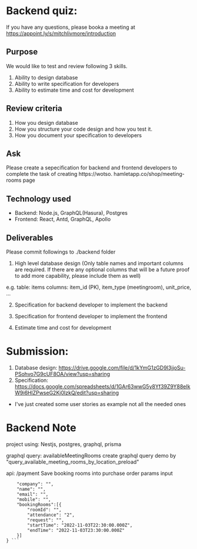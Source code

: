 # Backend quiz:
If you have any questions, please booka a meeting at https://appoint.ly/s/mitchlivmore/introduction

## Purpose
We would like to test and review following 3 skills.  
1. Ability to design database
2. Ability to write specification for developers 
3. Ability to estimate time and cost for development 

## Review criteria
1. How you design database
2. How you structure your code design and how you test it. 
3. How you document your specification to developers

## Ask
Please create a sepecification for backend and frontend developers to complete the task of creating https://wotso.
hamletapp.co/shop/meeting-rooms page

## Technology used
- Backend: Node.js, GraphQL(Hasura), Postgres
- Frontend: React, Antd, GraphQL, Apollo

## Deliverables
Please commit followings to ./backend folder

1. High level database design (Only table names and important columns are required. If there are any optional columns that will be a future proof to add more capability, please include them as well)

e.g.
table: items
columns: item_id (PK), item_type (meetingroom), unit_price, ...

2. Specification for backend developer to implement the backend

3. Specification for frontend developer to implement the frontend

4. Estimate time and cost for development

# Submission:
1. Database design: https://drive.google.com/file/d/1kYmG1zGD9I3jjoSu-PSohvo7G9cUF8OA/view?usp=sharing
2. Specification: https://docs.google.com/spreadsheets/d/1GAr63wwG5y8Yf39Z9Y88eIkW9i6HlZPwseG2Kj0IzkQ/edit?usp=sharing
- I've just created some user stories as example not all the needed ones

# Backend Note
project using:  Nestjs, postgres, graphql, prisma

graphql query: availableMeetingRooms
create graphql query demo by "query_available_meeting_rooms_by_location_preload" 

api: /payment 
Save booking rooms into purchase order
params input
```{
	"company": "",
	"name": "",
	"email": "",
	"mobile": "",
	"bookingRooms":[{
		"roomId": "",
		"attendance": "2",
		"request": "",
		"startTime": "2022-11-03T22:30:00.000Z",
		"endTime": "2022-11-03T23:30:00.000Z"
	}]
} ```


